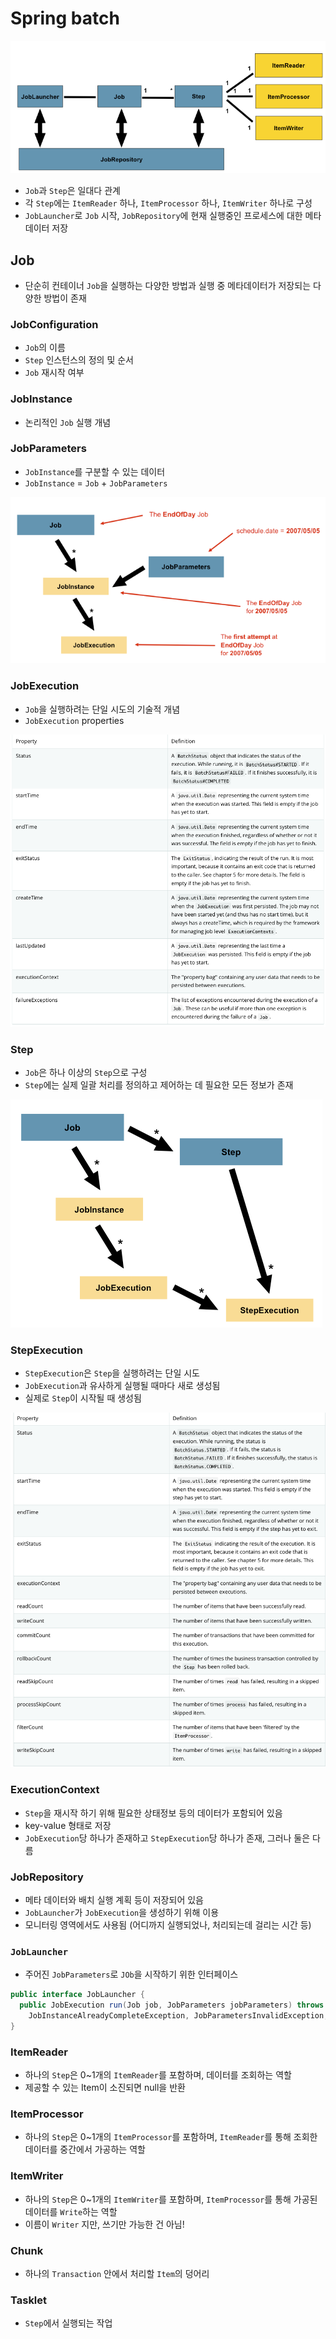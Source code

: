 # Spring batch

![img.png](img.png)
- `Job`과 `Step`은 일대다 관계
- 각 `Step`에는 `ItemReader` 하나, `ItemProcessor` 하나, `ItemWriter` 하나로 구성
- `JobLauncher`로 `Job` 시작, `JobRepository`에 현재 실행중인 프로세스에 대한 메타데이터 저장

## Job
- 단순히 컨테이너
`Job`을 실행하는 다양한 방법과 실행 중 메타데이터가 저장되는 다양한 방법이 존재

### JobConfiguration
- `Job`의 이름
- `Step` 인스턴스의 정의 및 순서
- `Job` 재시작 여부

### JobInstance
- 논리적인 `Job` 실행 개념

### JobParameters
- `JobInstance`를 구분할 수 있는 데이터
- `JobInstance` = `Job` + `JobParameters`

![img_1.png](img_1.png)

### JobExecution
- `Job`을 실행하려는 단일 시도의 기술적 개념
- `JobExecution` properties

![img_2.png](img_2.png)

### Step
- `Job`은 하나 이상의 `Step`으로 구성
- `Step`에는 실제 일괄 처리를 정의하고 제어하는 데 필요한 모든 정보가 존재

![img_3.png](img_3.png)

### StepExecution
- `StepExecution`은 `Step`을 실행하려는 단일 시도
- `JobExecution`과 유사하게 실행될 때마다 새로 생성됨
- 실제로 `Step`이 시작될 때 생성됨

![img_4.png](img_4.png)

### ExecutionContext
- `Step`을 재시작 하기 위해 필요한 상태정보 등의 데이터가 포함되어 있음
- key-value 형태로 저장
- `JobExecution`당 하나가 존재하고 `StepExecution`당 하나가 존재, 그러나 둘은 다름

### JobRepository
- 메타 데이터와 배치 실행 계획 등이 저장되어 있음
- `JobLauncher`가 `JobExecution`을 생성하기 위해 이용
- 모니터링 영역에서도 사용됨 (어디까지 실행되었나, 처리되는데 걸리는 시간 등)

### `JobLauncher`
- 주어진 `JobParameters`로 `JOb`을 시작하기 위한 인터페이스
```java
public interface JobLauncher {
  public JobExecution run(Job job, JobParameters jobParameters) throws JobExecutionAlreadyRunningException, JobRestartException,
    JobInstanceAlreadyCompleteException, JobParametersInvalidException;
}
```

### ItemReader
- 하나의 `Step`은 0~1개의 `ItemReader`를 포함하며, 데이터를 조회하는 역할
- 제공할 수 있는 Item이 소진되면 null을 반환

### ItemProcessor
- 하나의 `Step`은 0~1개의 `ItemProcessor`를 포함하며, `ItemReader`를 통해 조회한 데이터를 중간에서 가공하는 역할

### ItemWriter 
- 하나의 `Step`은 0~1개의 `ItemWriter`를 포함하며, `ItemProcessor`를 통해 가공된 데이터를 `Write`하는 역할
- 이름이 `Writer` 지만, 쓰기만 가능한 건 아님!

### Chunk
- 하나의 `Transaction` 안에서 처리할 `Item`의 덩어리

### Tasklet
- `Step`에서 실행되는 작업

